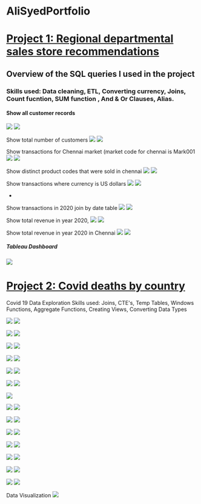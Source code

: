  # AliSyedPortfolio

# [Project 1: Regional departmental sales store recommendations](https://github.com/HassenAliSyed/AliSyedPortfolio)

## Overview of the SQL queries I used in the project
### Skills used:  Data cleaning, ETL, Converting currency, Joins, Count fucntion,  SUM function , And & Or Clauses, Alias.

#### Show all customer records

![](/boat/2.png)
![](/boat/2....png)


Show total number of customers
![](/boat/1.png) 
![](/boat/1....png)

Show transactions for Chennai market (market code for chennai is Mark001
![](/boat/4.png)
![](/boat/4....png)


Show distinct product codes that were sold in chennai
![](/boat/dis.png)
![](/boat/distinct.....png)


Show transactions where currency is US dollars
![](/boat/6.png)
![](/boat/6....png)

-
Show transactions in 2020 join by date table
![](/boat/MA...png)
![](/boat/MA.png)


Show total revenue in year 2020,
![](/boat/fINAL.png)
![](/boat/nA...png)


Show total revenue in year 2020 in Chennai
![](/boat/9.png)
![](/boat/9....png)

##### Tableau Dashboard
![](/boat/Tableau%20dashboardSalesIn.png)

# [Project 2: Covid deaths by country](https://github.com/HassenAliSyed/AliSyedPortfolio)


Covid 19 Data Exploration 
Skills used: Joins, CTE's, Temp Tables, Windows Functions, Aggregate Functions, Creating Views, Converting Data Types


![](/boat/2..png)
![](/boat/mmmm.png)

![](/boat/3..png)
![](/boat/mmmmm.png)

![](/boat/4..png)
![](/boat/mmmmmm.png)

![](boat/6..png)
![](/boat/mmmmmmmm.png)

![](boat/7..png)
![](/boat/mmmmmmmmmm.png)

![](/boat/8..png)
![](/boat/mmmmmmmmmmmmm.png)

![](/boat/9..png)

![](/boat/10..png)
![](/boat/Th.....png)

![](/boat/11..png)
![](/boat/nnnnnnnn.png)

![](/boat/12..png)
![](/boat/nnnnnnnnnnnn.png)

![](/boat/13..png)
![](/boat/nn.png)

![](/boat/nnnnnnnnnnnnn.png)
![](/boat/Thz.png)

![](/boat/14..png)
![](/boat/nnnnnnnnnnnnnnn.png)

![](/boat/15..png)
![](/boat/nnnnnnnnnnnnnn.png)

Data Visualization
![](/boat/Screenshot%202023-01-05%20at%2012.01.52.png)

